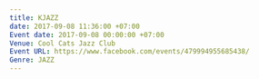 ```yaml
---
title: KJAZZ
date: 2017-09-08 11:36:00 +07:00
Event date: 2017-09-08 00:00:00 +07:00
Venue: Cool Cats Jazz Club
Event URL: https://www.facebook.com/events/479994955685438/
Genre: JAZZ
---
```


